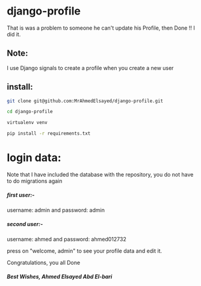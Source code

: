 # django-profile
 That is was a problem to someone he can't update his Profile, then Done !! I did it.

##  Note: 
I use Django signals to create a profile when you create a new user

##  install: 

```sh
git clone git@github.com:MrAhmedElsayed/django-profile.git

cd django-profile

virtualenv venv

pip install -r requirements.txt
```

# login data:
Note that I have included the database with the repository, you do not have to do migrations again
##### first user:-
username: admin and password: admin

##### second user:-
username: ahmed and password: ahmed012732

press on "welcome, admin" to see your profile data and edit it.

Congratulations, you all Done
##### Best Wishes, Ahmed Elsayed Abd El-bari
